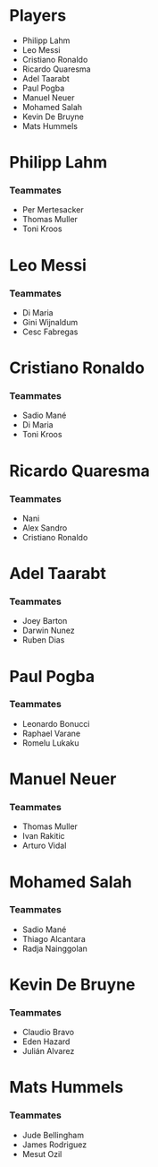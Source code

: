 # Players
- Philipp Lahm
-	Leo Messi
-	Cristiano Ronaldo
-	Ricardo Quaresma
-	Adel Taarabt
-	Paul Pogba
-	Manuel Neuer
-	Mohamed Salah
-	Kevin De Bruyne
-	Mats Hummels

# Philipp Lahm

### Teammates

-	Per Mertesacker
-	Thomas Muller
-	Toni Kroos

# Leo Messi

### Teammates

-	Di Maria
-	Gini Wijnaldum
-	Cesc Fabregas

# Cristiano Ronaldo

### Teammates

-	Sadio Mané
-	Di Maria
-	Toni Kroos

# Ricardo Quaresma

### Teammates 

-	Nani
-	Alex Sandro
-	Cristiano Ronaldo

# Adel Taarabt

### Teammates

-	Joey Barton
-	Darwin Nunez
-	Ruben Dias

# Paul Pogba

### Teammates

-	Leonardo Bonucci
-	Raphael Varane
-	Romelu Lukaku

# Manuel Neuer

### Teammates

-	Thomas Muller
-	Ivan Rakitic
-	Arturo Vidal

# Mohamed Salah

### Teammates

-	Sadio Mané
-	Thiago Alcantara
-	Radja Nainggolan

# Kevin De Bruyne

### Teammates

-	Claudio Bravo
-	Eden Hazard
-	Julián Alvarez

# Mats Hummels

### Teammates

-	Jude Bellingham
-	James Rodriguez
-	Mesut Ozil